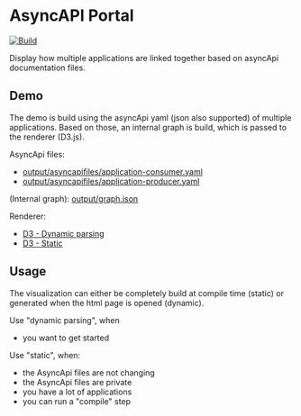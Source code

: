 # AsyncAPI Portal

[![Build](https://github.com/timonback/asyncapi-portal/actions/workflows/build.yml/badge.svg)](https://github.com/timonback/asyncapi-portal/actions/workflows/build.yml)

Display how multiple applications are linked together based on asyncApi documentation files.

## Demo

The demo is build using the asyncApi yaml (json also supported) of multiple applications. Based on those, an internal
graph is build, which is passed to the renderer (D3.js).

AsyncApi files:

- [output/asyncapifiles/application-consumer.yaml](output/asyncapifiles/application-consumer.yaml)
- [output/asyncapifiles/application-producer.yaml](output/asyncapifiles/application-producer.yaml)

(Internal graph): [output/graph.json](output/graph.json)

Renderer:

- [D3 - Dynamic parsing](./output/visualizer.d3.dynamicFetch.html)
- [D3 - Static](./output/visualizer.d3.static.html)

## Usage

The visualization can either be completely build at compile time (static)
or generated when the html page is opened (dynamic).

Use "dynamic parsing", when

- you want to get started

Use "static", when:

- the AsyncApi files are not changing
- the AsyncApi files are private
- you have a lot of applications
- you can run a "compile" step

